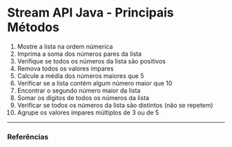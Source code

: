 # Stream API Java - Principais Métodos

1. Mostre a lista na ordem númerica
2. Imprima a soma dos números pares da lista
3. Verifique se todos os números da lista são positivos
4. Remova todos os valores ímpares
5. Calcule a média dos números maiores que 5
6. Verificar se a lista contém algum número maior que 10
7. Encontrar o segundo número maior da lista
8. Somar os dígitos de todos os números da lista
9. Verificar se todos os números da lista são distintos (não se repetem)
10. Agrupe os valores ímpares múltiplos de 3 ou de 5

---

### Referências

